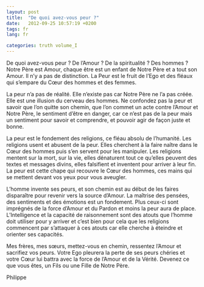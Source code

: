 ```yaml
---
layout: post
title:  "De quoi avez-vous peur ?"
date:   2012-09-25 10:57:19 +0200
tags: fr
lang: fr

categories: truth volume_I
---
```

De quoi avez-vous peur ? De l’Amour ? De la spiritualité ? Des hommes ? Notre Père est Amour, chaque être est un enfant de Notre Père et a tout son Amour. Il n’y a pas de distinction. La Peur est le fruit de l’Ego et des fléaux qui s’empare du Cœur des hommes et des femmes.

La peur n’a pas de réalité. Elle n’existe pas car Notre Père ne l’a pas créée. Elle est une illusion du cerveau des hommes. Ne confondez pas la peur et savoir que l’on quitte son chemin, que l’on commet un acte contre l’Amour et Notre Père, le sentiment d’être en danger, car ce n’est pas de la peur mais un sentiment pour savoir et comprendre, et pouvoir agir de façon juste et bonne.

La peur est le fondement des religions, ce fléau absolu de l’humanité. Les religions usent et abusent de la peur. Elles cherchent à la faire naître dans le Cœur des hommes puis s’en servent pour les manipuler. Les religions mentent sur la mort, sur la vie, elles dénaturent tout ce qu’elles peuvent des textes et messages divins, elles falsifient et inventent pour arriver à leur fin.
La peur est cette chape qui recouvre le Cœur des hommes, ces mains qui se mettent devant vos yeux pour vous aveugler.

L’homme invente ses peurs, et son chemin est au début de les faires disparaître pour revenir vers la source d’Amour. La maîtrise des pensées, des sentiments et des émotions est un fondement. Plus ceux-ci sont imprégnés de la force d’Amour et du Pardon et moins la peur aura de place. L’Intelligence et la capacité de raisonnement sont des atouts que l’homme doit utiliser pour y arriver et c’est bien pour cela que les religions commencent par s’attaquer à ces atouts car elle cherche à éteindre et orienter ses capacités.

Mes frères, mes sœurs, mettez-vous en chemin, ressentez l’Amour et sacrifiez vos peurs. Votre Ego pleurera la perte de ses peurs chéries et votre Cœur lui battra avec la force de l’Amour et de la Vérité. Devenez ce que vous êtes, un Fils ou une Fille de Notre Père.

Philippe



<!-- 
Ce(tte) œuvre est mise à disposition selon les termes de la Licence Creative Commons Attribution - Pas d’Utilisation Commerciale 4.0 International.
-->
